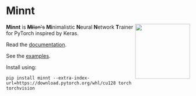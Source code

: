 # Minnt

<img src="https://minnt.org/images/leaf-green-noborder.svg" alt="" align="right" width="150">

**Minnt** is <s>**Mi**lan's</s> **Mi**nimalistic **N**eural **N**etwork **T**rainer for PyTorch inspired by Keras.

Read the [documentation](https://minnt.org/).

See the [examples](https://minnt.org/examples/).

Install using:
```
pip install minnt --extra-index-url=https://download.pytorch.org/whl/cu128 torch torchvision
```
